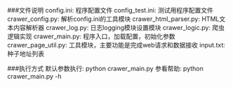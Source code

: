 ###文件说明
config.ini: 程序配置文件
config_test.ini: 测试用程序配置文件
crawer_config.py: 解析config.ini的工具模块
crawer_html_parser.py: HTML文本内容解析器
crawer_log.py: 日志logging模块设置模块
crawer_logic.py: 爬虫逻辑实现
crawer_main.py: 程序入口，加载配置，初始化参数
crawer_page_util.py: 工具模块，主要功能是完成web请求和数据接收
input.txt: 种子地址列表

###执行方式
默认参数执行: python crawer_main.py
参看帮助: python crawer_main.py -h